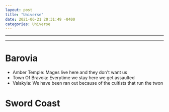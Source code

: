 ```yaml
---
layout: post
title: "Universe"
date: 2021-06-21 20:31:49 -0400
categories: Universe
---
```

---
---


Barovia
=======

-   Amber Temple: Mages live here and they don\'t want us
-   Town Of Bravoia: Everytime we stay here we get assaulted
-   Valakyia: We have been ran out because of the cultists that run the
    twon

Sword Coast
===========
